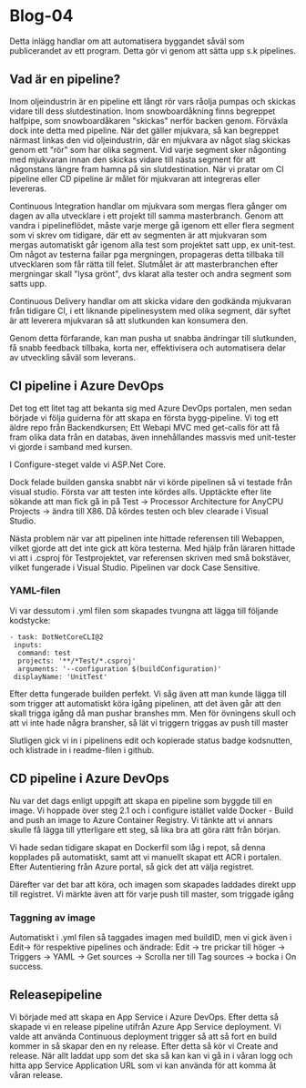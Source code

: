 # Blog-04

Detta inlägg handlar om att automatisera byggandet såväl som publicerandet av ett program. Detta gör vi genom att sätta upp s.k pipelines.

## Vad är en pipeline?

Inom oljeindustrin är en pipeline ett långt rör vars råolja pumpas och skickas vidare till dess slutdestination. Inom snowboardåkning finns begreppet halfpipe, som snowboardåkaren "skickas" nerför backen genom. Förväxla dock inte detta med pipeline. När det gäller mjukvara, så kan begreppet närmast linkas den vid oljeindustrin, där en mjukvara av något slag skickas genom ett "rör" som har olika segment. Vid varje segment sker någonting med mjukvaran innan den skickas vidare till nästa segment för att någonstans längre fram hamna på sin slutdestination. När vi pratar om CI pipeline eller CD pipeline är målet för mjukvaran att integreras eller levereras.

Continuous Integration handlar om mjukvara som mergas flera gånger om dagen av alla utvecklare i ett projekt till samma masterbranch. Genom att vandra i pipelineflödet, måste varje merge gå igenom ett eller flera segment som vi skrev om tidigare, där ett av segmenten är att mjukvaran som mergas automatiskt går igenom alla test som projektet satt upp, ex unit-test. Om något av testerna failar pga mergningen, propageras detta tillbaka till utvecklaren som får rätta till felet. Slutmålet är att masterbranchen efter mergningar skall "lysa grönt", dvs klarat alla tester och andra segment som satts upp. 

Continuous Delivery handlar om att skicka vidare den godkända mjukvaran från tidigare CI, i ett liknande pipelinesystem med olika segment, där syftet är att leverera mjukvaran så att slutkunden kan konsumera den.

Genom detta förfarande, kan man pusha ut snabba ändringar till slutkunden, få snabb feedback tillbaka, korta ner, effektivisera och automatisera delar av utveckling såväl som leverans.

## CI pipeline i Azure DevOps

Det tog ett litet tag att bekanta sig med Azure DevOps portalen, men sedan började vi följa guiderna för att skapa en första bygg-pipeline. Vi tog ett äldre repo från Backendkursen; Ett Webapi MVC med get-calls för att få fram olika data från en databas, även innehållandes massvis med unit-tester vi gjorde i samband med kursen.

I Configure-steget valde vi ASP.Net Core.

Dock felade builden ganska snabbt när vi körde pipelinen så vi testade från visual studio. Första var att testen inte kördes alls. Upptäckte efter lite sökande att man fick gå in på Test -> Processor Architecture for AnyCPU Projects -> ändra till X86. Då kördes testen och blev clearade i Visual Studio.

Nästa problem när var att pipelinen inte hittade referensen till Webappen, vilket gjorde att det inte gick att köra testerna. Med hjälp från läraren hittade vi att i .csproj för Testprojektet, var referensen skriven med små bokstäver, vilket fungerade i Visual Studio. Pipelinen var dock Case Sensitive.

### YAML-filen

Vi var dessutom i .yml filen som skapades tvungna att lägga till följande kodstycke:

```
- task: DotNetCoreCLI@2
 inputs:
  command: test
  projects: '**/*Test/*.csproj'
  arguments: '--configuration $(buildConfiguration)'
 displayName: 'UnitTest'
```

Efter detta fungerade builden perfekt. Vi såg även att man kunde lägga till som trigger att automatiskt köra igång pipelinen, att det även går att den skall trigga igång då man pushar branshes mm. Men för övningens skull och att vi inte hade några bransher, så lät vi triggern triggas av push till master

Slutligen gick vi in i pipelinens edit och kopierade status badge kodsnutten, och klistrade in i readme-filen i github.

## CD pipeline i Azure DevOps

Nu var det dags enligt uppgift att skapa en pipeline som byggde till en image. Vi hoppade över steg 2.1 och i configure istället valde Docker - Build and push an image to Azure Container Registry. Vi tänkte att vi annars skulle få lägga till ytterligare ett steg, så lika bra att göra rätt från början.

Vi hade sedan tidigare skapat en Dockerfil som låg i repot, så denna kopplades på automatiskt, samt att vi manuellt skapat ett ACR i portalen. Efter Autentiering från Azure portal, så gick det att välja registret.

Därefter var det bar att köra, och imagen som skapades laddades direkt upp till registret.  Vi märkte även att för varje push till master, som triggade igång 

### Taggning av image

Automatiskt i .yml filen så taggades imagen med buildID, men vi gick även i Edit-> för respektive pipelines och ändrade:
Edit -> tre prickar till höger -> Triggers -> YAML -> Get sources -> Scrolla ner till Tag sources -> bocka i On success.

## Releasepipeline

Vi började med att skapa en App Service i Azure DevOps. Efter detta så skapade vi en release pipeline utifrån Azure App Service deployment. Vi valde att använda Continuous deployment trigger så att så fort en build kommer in så skapar den en ny release. Efter detta så kör vi Create and release. När allt laddat upp som det ska så kan kan vi gå in i våran logg och hitta app Service Application URL som vi kan använda för att komma åt våran release. 